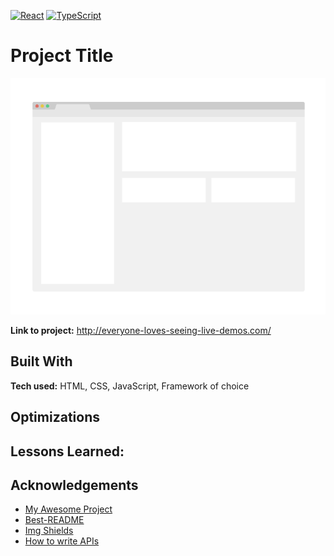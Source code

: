 <!-- # Shields Up Top! -->

[![React][React.js]][React-url]
[![TypeScript][Typescript.com]][Typescript-url]

# Project Title

[![Product Name Screen Shot][product-screenshot]](https://example.com)

<!-- Write a short sentence or two about this project and what it does. Be sure to include a link and a screenshot. -->

**Link to project:** http://everyone-loves-seeing-live-demos.com/

<!-- ![alt tag](http://placecorgi.com/1200/650) -->



 <!--   What does it do? Write a short sentence and list the working functionalities.

    What is it? Clearly, indicate what that code is supposed to produce. Is it a web, desktop, mobile app or a library?

    What technologies are used? List all the important framework and libraries that contribute to this project. It's useful for a recruiter who is not necessarily familiar with every single framework on earth to know if this is Laravel and Vue or React and Expressjs.

    What is the ambition of the project? Are you just test-driving a technology or is it something that is or will go live somewhere?

    What is the stage of the project? Clearly, indicate where you are with it. Whether it is complete or a work in progress? If it's a work in progress indicate what is done and what is pending.

    Are there some known issues or things that are not properly done? If yes list them because I'll be much more tolerant when/if I find shortcomings that have been highlighted than if I just discover them myself. -->


## Built With

**Tech used:** HTML, CSS, JavaScript, Framework of choice

<!-- Here's where you can go to town on how you actually built this thing. Write as much as you can here, it's totally fine if it's not too much just make sure you write _something_. Show off your passion and make up for lack of experience, ten fold. -->

<!-- ## API

### Request methods

The request method is the way we distinguish what kind of action our endpoint is being "asked" to perform. For example, `GET` pretty much gives itself. But we also have a few other methods that we use quite often.

| Method   | Description                                                              |
| -------- | ------------------------------------------------------------------------ |
| `GET`    | Used to retrieve a single item or a collection of items.                 |
| `POST`   | Used when creating new items e.g. a new user, post, comment etc.         |
| `PATCH`  | Used to update one or more fields on an item e.g. update e-mail of user. |
| `PUT`    | Used to replace a whole item (all fields) with new data.                 |
| `DELETE` | Used to delete an item.                                                  |

### Examples

Now that we’ve learned about the anatomy of our endpoints and the different request methods that we should use, it’s time for some examples:

| Method   | URL                                                               | Description                                                                                 |
| -------- | ----------------------------------------------------------------- | ------------------------------------------------------------------------------------------- |
| `GET`    | `/api/posts`                                                      | Retrieve all posts.                                                                         |
| `POST`   | `/api/posts`                                                      | Create a new post.                                                                          |
| `GET`    | `/api/posts/28`                                                   | Retrieve post #28.                                                                          |
| `PATCH`  | `/api/posts/28`                                                   | Update data in post #28.                                                                    |
| `POST`   | `/api/posts/28/comments`                                          | Add comment to post #28.                                                                    |
| `GET`    | `/api/posts/28/comments?status=approved&limit=10&page=4`          | Retrieve page 4 of the comments for post #28 which are approved, with 10 comments per page. |
| `DELETE` | `/api/posts/28/comments/1987` or `/api/comments/1987`             | Delete comment #1987.                                                                       |
| `GET`    | `/api/users?active=true&sort=username&direction=asc&search=nodes` | Search for "nodes" in active users, sorted by username ascendingly.                         | -->

## Optimizations

<!-- _(optional)_

Not mandatory, but looks good that you can not only deliver a final product that looks great but also functions efficiently. Did you write something then refactor it later and the result was 5x faster than the original implementation? Did you cache your assets? Things that you write in this section are **GREAT** to bring up in interviews and you can use this section as reference when studying for technical interviews! -->

## Lessons Learned:

<!-- No matter what your experience level, being an engineer means continuously learning. Every time you build something you always have those _whoa this is awesome_ or _wow I actually did it!_ moments. This is where you should share those moments! Recruiters and interviewers love to see that you're self-aware and passionate about growing. -->

## Acknowledgements

- [My Awesome Project](https://github.com/alec-chernicki/portfolio-template/blob/master/README.md)
- [Best-README](https://github.com/othneildrew/Best-README-Template/blob/master/README.md)
- [Img Shields](https://shields.io/)
- [How to write APIs](https://github.com/ml-archive/readme/blob/master/Documentation/how-to-write-apis.md)

[product-screenshot]: /images/screenshot.png
[React.js]: https://img.shields.io/badge/React-20232A?style=for-the-badge&logo=react&logoColor=61DAFB
[React-url]: https://reactjs.org/
[React-router.com]: https://img.shields.io/badge/React_Router-CA4245?style=for-the-badge&logo=react-router&logoColor=white
[React-router-url]: https://reactrouter.com/
[React-query.com]: https://img.shields.io/badge/React_Query-FF4154?style=for-the-badge&logo=ReactQuery&logoColor=white
[React-query-url]: https://tanstack.com/query/v3
[Typescript.com]: https://img.shields.io/badge/TypeScript-007ACC?style=for-the-badge&logo=typescript&logoColor=white
[Typescript-url]: https://typescriptlang.org
